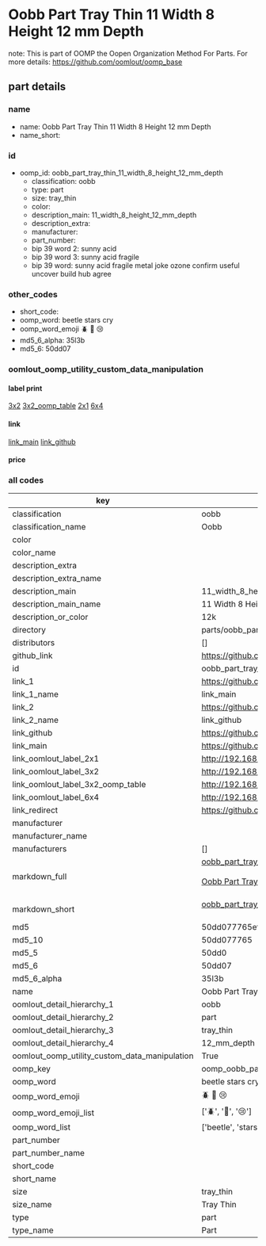# Oobb Part Tray Thin 11 Width 8 Height 12 mm Depth  

note: This is part of OOMP the Oopen Organization Method For Parts. For more details: https://github.com/oomlout/oomp_base

##  part details
  







### name
* name: Oobb Part Tray Thin 11 Width 8 Height 12 mm Depth
* name_short: 
### id
* oomp_id: oobb_part_tray_thin_11_width_8_height_12_mm_depth
  * classification: oobb
  * type: part
  * size: tray_thin
  * color: 
  * description_main: 11_width_8_height_12_mm_depth
  * description_extra: 
  * manufacturer: 
  * part_number: 
  * bip 39 word 2: sunny acid
  * bip 39 word 3: sunny acid fragile
  * bip 39 word: sunny acid fragile metal joke ozone confirm useful uncover build hub agree

### other_codes
* short_code: 
* oomp_word: beetle stars cry
* oomp_word_emoji :beetle: :stars: :cry:
* md5_6_alpha: 35l3b
* md5_6: 50dd07






### oomlout_oomp_utility_custom_data_manipulation
#### label print
[3x2](http://192.168.1.245:1112/?label=oomp%2035l3b)
[3x2_oomp_table](http://192.168.1.108:1112/?label=oomp%2035l3b)
[2x1](http://192.168.1.242:1112/?label=oomp%2035l3b)
[6x4](http://192.168.1.55:1112/?label=oomp%2035l3b)    

#### link

[link_main](https://github.com/oomlout/oomlout_oomp_version_1_messy/tree/main/parts/oobb_part_tray_thin_11_width_8_height_12_mm_depth) [link_github](https://github.com/oomlout/oomlout_oomp_version_1_messy/tree/main/parts/oobb_part_tray_thin_11_width_8_height_12_mm_depth)                             

#### price







### all codes 
| key | value |  
| --- | --- |  
| classification | oobb |  
| classification_name | Oobb |  
| color |  |  
| color_name |  |  
| description_extra |  |  
| description_extra_name |  |  
| description_main | 11_width_8_height_12_mm_depth |  
| description_main_name | 11 Width 8 Height 12 mm Depth |  
| description_or_color | 12k |  
| directory | parts/oobb_part_tray_thin_11_width_8_height_12_mm_depth |  
| distributors | [] |  
| github_link | https://github.com/oomlout/oomlout_oomp_part_src/tree/main/parts/oobb_part_tray_thin_11_width_8_height_12_mm_depth |  
| id | oobb_part_tray_thin_11_width_8_height_12_mm_depth |  
| link_1 | https://github.com/oomlout/oomlout_oomp_version_1_messy/tree/main/parts/oobb_part_tray_thin_11_width_8_height_12_mm_depth |  
| link_1_name | link_main |  
| link_2 | https://github.com/oomlout/oomlout_oomp_version_1_messy/tree/main/parts/oobb_part_tray_thin_11_width_8_height_12_mm_depth |  
| link_2_name | link_github |  
| link_github | https://github.com/oomlout/oomlout_oomp_version_1_messy/tree/main/parts/oobb_part_tray_thin_11_width_8_height_12_mm_depth |  
| link_main | https://github.com/oomlout/oomlout_oomp_version_1_messy/tree/main/parts/oobb_part_tray_thin_11_width_8_height_12_mm_depth |  
| link_oomlout_label_2x1 | http://192.168.1.242:1112/?label=oomp%2035l3b |  
| link_oomlout_label_3x2 | http://192.168.1.245:1112/?label=oomp%2035l3b |  
| link_oomlout_label_3x2_oomp_table | http://192.168.1.108:1112/?label=oomp%2035l3b |  
| link_oomlout_label_6x4 | http://192.168.1.55:1112/?label=oomp%2035l3b |  
| link_redirect | https://github.com/oomlout/oomlout_oomp_version_1_messy/tree/main/parts/oobb_part_tray_thin_11_width_8_height_12_mm_depth |  
| manufacturer |  |  
| manufacturer_name |  |  
| manufacturers | [] |  
| markdown_full | [oobb_part_tray_thin_11_width_8_height_12_mm_depth](none)<br>[](none)<br>[Oobb Part Tray Thin 11 Width 8 Height 12 Mm Depth](none)<br><br> |  
| markdown_short | [oobb_part_tray_thin_11_width_8_height_12_mm_depth](none)<br><br> |  
| md5 | 50dd077765efe5de7a3c28c0b8c07ecb |  
| md5_10 | 50dd077765 |  
| md5_5 | 50dd0 |  
| md5_6 | 50dd07 |  
| md5_6_alpha | 35l3b |  
| name | Oobb Part Tray Thin 11 Width 8 Height 12 mm Depth |  
| oomlout_detail_hierarchy_1 | oobb |  
| oomlout_detail_hierarchy_2 | part |  
| oomlout_detail_hierarchy_3 | tray_thin |  
| oomlout_detail_hierarchy_4 | 12_mm_depth |  
| oomlout_oomp_utility_custom_data_manipulation | True |  
| oomp_key | oomp_oobb_part_tray_thin_11_width_8_height_12_mm_depth |  
| oomp_word | beetle stars cry |  
| oomp_word_emoji | :beetle: :stars: :cry: |  
| oomp_word_emoji_list | [':beetle:', ':stars:', ':cry:'] |  
| oomp_word_list | ['beetle', 'stars', 'cry'] |  
| part_number |  |  
| part_number_name |  |  
| short_code |  |  
| short_name |  |  
| size | tray_thin |  
| size_name | Tray Thin |  
| type | part |  
| type_name | Part |  
